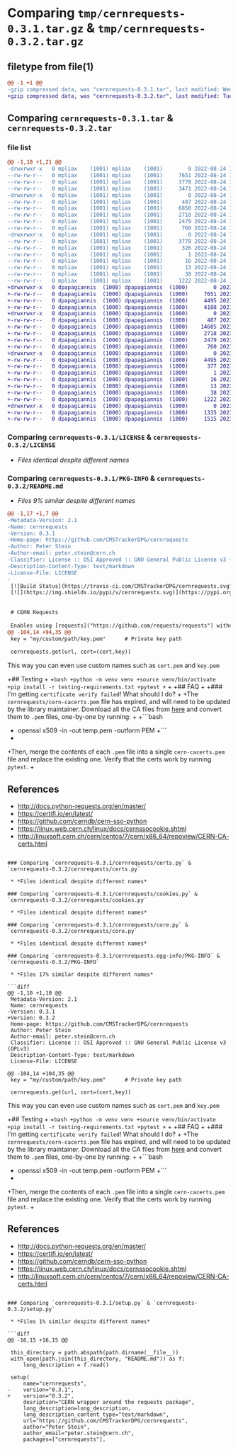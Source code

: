 # Comparing `tmp/cernrequests-0.3.1.tar.gz` & `tmp/cernrequests-0.3.2.tar.gz`

## filetype from file(1)

```diff
@@ -1 +1 @@
-gzip compressed data, was "cernrequests-0.3.1.tar", last modified: Wed Aug 24 17:39:50 2022, max compression
+gzip compressed data, was "cernrequests-0.3.2.tar", last modified: Tue May 23 17:01:46 2023, max compression
```

## Comparing `cernrequests-0.3.1.tar` & `cernrequests-0.3.2.tar`

### file list

```diff
@@ -1,18 +1,21 @@
-drwxrwxr-x   0 mpliax    (1001) mpliax    (1001)        0 2022-08-24 17:39:50.002128 cernrequests-0.3.1/
--rw-rw-r--   0 mpliax    (1001) mpliax    (1001)     7651 2022-08-24 16:11:49.000000 cernrequests-0.3.1/LICENSE
--rw-rw-r--   0 mpliax    (1001) mpliax    (1001)     3778 2022-08-24 17:39:50.002128 cernrequests-0.3.1/PKG-INFO
--rw-rw-r--   0 mpliax    (1001) mpliax    (1001)     3471 2022-08-24 16:11:49.000000 cernrequests-0.3.1/README.md
-drwxrwxr-x   0 mpliax    (1001) mpliax    (1001)        0 2022-08-24 17:39:50.002128 cernrequests-0.3.1/cernrequests/
--rw-rw-r--   0 mpliax    (1001) mpliax    (1001)      487 2022-08-24 16:11:49.000000 cernrequests-0.3.1/cernrequests/__init__.py
--rw-rw-r--   0 mpliax    (1001) mpliax    (1001)     6858 2022-08-24 17:36:54.000000 cernrequests-0.3.1/cernrequests/cern-cacert.pem
--rw-rw-r--   0 mpliax    (1001) mpliax    (1001)     2718 2022-08-24 16:11:49.000000 cernrequests-0.3.1/cernrequests/certs.py
--rw-rw-r--   0 mpliax    (1001) mpliax    (1001)     2479 2022-08-24 16:11:49.000000 cernrequests-0.3.1/cernrequests/cookies.py
--rw-rw-r--   0 mpliax    (1001) mpliax    (1001)      760 2022-08-24 16:11:49.000000 cernrequests-0.3.1/cernrequests/core.py
-drwxrwxr-x   0 mpliax    (1001) mpliax    (1001)        0 2022-08-24 17:39:50.002128 cernrequests-0.3.1/cernrequests.egg-info/
--rw-rw-r--   0 mpliax    (1001) mpliax    (1001)     3778 2022-08-24 17:39:49.000000 cernrequests-0.3.1/cernrequests.egg-info/PKG-INFO
--rw-rw-r--   0 mpliax    (1001) mpliax    (1001)      326 2022-08-24 17:39:49.000000 cernrequests-0.3.1/cernrequests.egg-info/SOURCES.txt
--rw-rw-r--   0 mpliax    (1001) mpliax    (1001)        1 2022-08-24 17:39:49.000000 cernrequests-0.3.1/cernrequests.egg-info/dependency_links.txt
--rw-rw-r--   0 mpliax    (1001) mpliax    (1001)       16 2022-08-24 17:39:49.000000 cernrequests-0.3.1/cernrequests.egg-info/requires.txt
--rw-rw-r--   0 mpliax    (1001) mpliax    (1001)       13 2022-08-24 17:39:49.000000 cernrequests-0.3.1/cernrequests.egg-info/top_level.txt
--rw-rw-r--   0 mpliax    (1001) mpliax    (1001)       38 2022-08-24 17:39:50.002128 cernrequests-0.3.1/setup.cfg
--rw-rw-r--   0 mpliax    (1001) mpliax    (1001)     1222 2022-08-24 17:36:54.000000 cernrequests-0.3.1/setup.py
+drwxrwxr-x   0 dpapagiannis  (1000) dpapagiannis  (1000)        0 2023-05-23 17:01:46.006574 cernrequests-0.3.2/
+-rw-rw-r--   0 dpapagiannis  (1000) dpapagiannis  (1000)     7651 2023-05-23 15:59:26.000000 cernrequests-0.3.2/LICENSE
+-rw-rw-r--   0 dpapagiannis  (1000) dpapagiannis  (1000)     4495 2023-05-23 17:01:46.006574 cernrequests-0.3.2/PKG-INFO
+-rw-rw-r--   0 dpapagiannis  (1000) dpapagiannis  (1000)     4188 2023-05-23 16:53:33.000000 cernrequests-0.3.2/README.md
+drwxrwxr-x   0 dpapagiannis  (1000) dpapagiannis  (1000)        0 2023-05-23 17:01:46.002574 cernrequests-0.3.2/cernrequests/
+-rw-rw-r--   0 dpapagiannis  (1000) dpapagiannis  (1000)      487 2023-05-23 15:59:26.000000 cernrequests-0.3.2/cernrequests/__init__.py
+-rw-rw-r--   0 dpapagiannis  (1000) dpapagiannis  (1000)    14605 2023-05-23 16:47:13.000000 cernrequests-0.3.2/cernrequests/cern-cacert.pem
+-rw-rw-r--   0 dpapagiannis  (1000) dpapagiannis  (1000)     2718 2023-05-23 15:59:26.000000 cernrequests-0.3.2/cernrequests/certs.py
+-rw-rw-r--   0 dpapagiannis  (1000) dpapagiannis  (1000)     2479 2023-05-23 15:59:26.000000 cernrequests-0.3.2/cernrequests/cookies.py
+-rw-rw-r--   0 dpapagiannis  (1000) dpapagiannis  (1000)      760 2023-05-23 15:59:26.000000 cernrequests-0.3.2/cernrequests/core.py
+drwxrwxr-x   0 dpapagiannis  (1000) dpapagiannis  (1000)        0 2023-05-23 17:01:46.006574 cernrequests-0.3.2/cernrequests.egg-info/
+-rw-rw-r--   0 dpapagiannis  (1000) dpapagiannis  (1000)     4495 2023-05-23 17:01:45.000000 cernrequests-0.3.2/cernrequests.egg-info/PKG-INFO
+-rw-rw-r--   0 dpapagiannis  (1000) dpapagiannis  (1000)      377 2023-05-23 17:01:45.000000 cernrequests-0.3.2/cernrequests.egg-info/SOURCES.txt
+-rw-rw-r--   0 dpapagiannis  (1000) dpapagiannis  (1000)        1 2023-05-23 17:01:45.000000 cernrequests-0.3.2/cernrequests.egg-info/dependency_links.txt
+-rw-rw-r--   0 dpapagiannis  (1000) dpapagiannis  (1000)       16 2023-05-23 17:01:45.000000 cernrequests-0.3.2/cernrequests.egg-info/requires.txt
+-rw-rw-r--   0 dpapagiannis  (1000) dpapagiannis  (1000)       13 2023-05-23 17:01:45.000000 cernrequests-0.3.2/cernrequests.egg-info/top_level.txt
+-rw-rw-r--   0 dpapagiannis  (1000) dpapagiannis  (1000)       38 2023-05-23 17:01:46.006574 cernrequests-0.3.2/setup.cfg
+-rw-rw-r--   0 dpapagiannis  (1000) dpapagiannis  (1000)     1222 2023-05-23 16:47:13.000000 cernrequests-0.3.2/setup.py
+drwxrwxr-x   0 dpapagiannis  (1000) dpapagiannis  (1000)        0 2023-05-23 17:01:46.006574 cernrequests-0.3.2/tests/
+-rw-rw-r--   0 dpapagiannis  (1000) dpapagiannis  (1000)     1335 2023-05-23 15:59:26.000000 cernrequests-0.3.2/tests/test_cernrequests.py
+-rw-rw-r--   0 dpapagiannis  (1000) dpapagiannis  (1000)     1515 2023-05-23 16:18:02.000000 cernrequests-0.3.2/tests/test_real_data.py
```

### Comparing `cernrequests-0.3.1/LICENSE` & `cernrequests-0.3.2/LICENSE`

 * *Files identical despite different names*

### Comparing `cernrequests-0.3.1/PKG-INFO` & `cernrequests-0.3.2/README.md`

 * *Files 9% similar despite different names*

```diff
@@ -1,17 +1,7 @@
-Metadata-Version: 2.1
-Name: cernrequests
-Version: 0.3.1
-Home-page: https://github.com/CMSTrackerDPG/cernrequests
-Author: Peter Stein
-Author-email: peter.stein@cern.ch
-Classifier: License :: OSI Approved :: GNU General Public License v3 (GPLv3)
-Description-Content-Type: text/markdown
-License-File: LICENSE
-
 [![Build Status](https://travis-ci.com/CMSTrackerDPG/cernrequests.svg?branch=master)](https://travis-ci.com/CMSTrackerDPG/cernrequests)
 [![](https://img.shields.io/pypi/v/cernrequests.svg)](https://pypi.org/project/cernrequests/)
 
 
 # CERN Requests
 
 Enables using [requests]("https://github.com/requests/requests") without having to configure the CERN Root certificates.
@@ -104,14 +94,35 @@
 key = "my/custom/path/key.pem"      # Private key path
 
 cernrequests.get(url, cert=(cert,key))
 ```
 
 This way you can even use custom names such as ```cert.pem``` and ```key.pem```
 
+## Testing
+
+```bash
+python -m venv venv
+source venv/bin/activate
+pip install -r testing-requirements.txt
+pytest
+```
+
+## FAQ
+
+### I'm getting `certificate verify failed`! What should I do?
+
+The `cernrequests/cern-cacerts.pem` file has expired, and will need to be updated by the library maintainer. Download all the CA files from [here](https://ca.cern.ch/cafiles/certificates/Download.aspx?ca=cern) and convert them to `.pem` files, one-by-one by running:
+
+```bash
+ openssl x509 -in <CERN certification authority file.crt> -out temp.pem -outform PEM
+```
+
+Then, merge the contents of each `.pem` file into a single `cern-cacerts.pem` file and replace the existing one. Verify that the certs work by running `pytest`.
+
 ## References
 
 - http://docs.python-requests.org/en/master/
 - https://certifi.io/en/latest/
 - https://github.com/cerndb/cern-sso-python
 - https://linux.web.cern.ch/linux/docs/cernssocookie.shtml
 - http://linuxsoft.cern.ch/cern/centos/7/cern/x86_64/repoview/CERN-CA-certs.html
```

### Comparing `cernrequests-0.3.1/cernrequests/certs.py` & `cernrequests-0.3.2/cernrequests/certs.py`

 * *Files identical despite different names*

### Comparing `cernrequests-0.3.1/cernrequests/cookies.py` & `cernrequests-0.3.2/cernrequests/cookies.py`

 * *Files identical despite different names*

### Comparing `cernrequests-0.3.1/cernrequests/core.py` & `cernrequests-0.3.2/cernrequests/core.py`

 * *Files identical despite different names*

### Comparing `cernrequests-0.3.1/cernrequests.egg-info/PKG-INFO` & `cernrequests-0.3.2/PKG-INFO`

 * *Files 17% similar despite different names*

```diff
@@ -1,10 +1,10 @@
 Metadata-Version: 2.1
 Name: cernrequests
-Version: 0.3.1
+Version: 0.3.2
 Home-page: https://github.com/CMSTrackerDPG/cernrequests
 Author: Peter Stein
 Author-email: peter.stein@cern.ch
 Classifier: License :: OSI Approved :: GNU General Public License v3 (GPLv3)
 Description-Content-Type: text/markdown
 License-File: LICENSE
 
@@ -104,14 +104,35 @@
 key = "my/custom/path/key.pem"      # Private key path
 
 cernrequests.get(url, cert=(cert,key))
 ```
 
 This way you can even use custom names such as ```cert.pem``` and ```key.pem```
 
+## Testing
+
+```bash
+python -m venv venv
+source venv/bin/activate
+pip install -r testing-requirements.txt
+pytest
+```
+
+## FAQ
+
+### I'm getting `certificate verify failed`! What should I do?
+
+The `cernrequests/cern-cacerts.pem` file has expired, and will need to be updated by the library maintainer. Download all the CA files from [here](https://ca.cern.ch/cafiles/certificates/Download.aspx?ca=cern) and convert them to `.pem` files, one-by-one by running:
+
+```bash
+ openssl x509 -in <CERN certification authority file.crt> -out temp.pem -outform PEM
+```
+
+Then, merge the contents of each `.pem` file into a single `cern-cacerts.pem` file and replace the existing one. Verify that the certs work by running `pytest`.
+
 ## References
 
 - http://docs.python-requests.org/en/master/
 - https://certifi.io/en/latest/
 - https://github.com/cerndb/cern-sso-python
 - https://linux.web.cern.ch/linux/docs/cernssocookie.shtml
 - http://linuxsoft.cern.ch/cern/centos/7/cern/x86_64/repoview/CERN-CA-certs.html
```

### Comparing `cernrequests-0.3.1/setup.py` & `cernrequests-0.3.2/setup.py`

 * *Files 1% similar despite different names*

```diff
@@ -16,15 +16,15 @@
 
 this_directory = path.abspath(path.dirname(__file__))
 with open(path.join(this_directory, "README.md")) as f:
     long_description = f.read()
 
 setup(
     name="cernrequests",
-    version="0.3.1",
+    version="0.3.2",
     desription="CERN wrapper around the requests package",
     long_description=long_description,
     long_description_content_type="text/markdown",
     url="https://github.com/CMSTrackerDPG/cernrequests",
     author="Peter Stein",
     author_email="peter.stein@cern.ch",
     packages=["cernrequests"],
```

